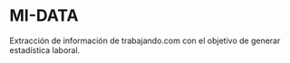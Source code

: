# MI-DATA
Extracción de información de trabajando.com con el objetivo de generar estadística laboral.
